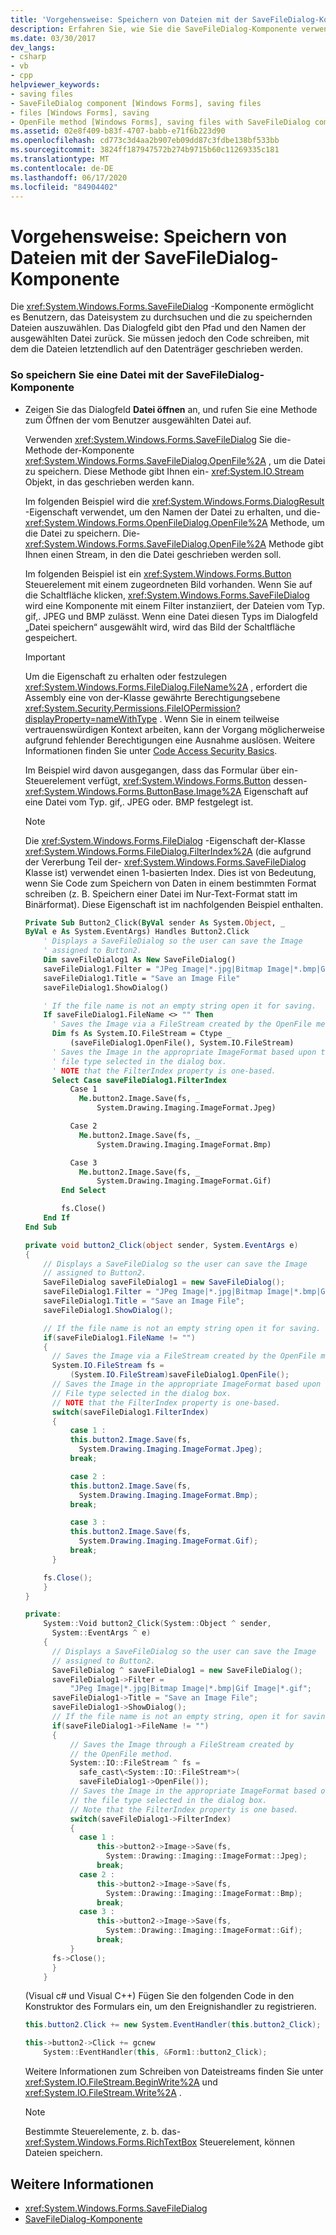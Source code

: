```yaml
---
title: 'Vorgehensweise: Speichern von Dateien mit der SaveFileDialog-Komponente'
description: Erfahren Sie, wie Sie die SaveFileDialog-Komponente verwenden, um das Dateisystem zu durchsuchen und die zu speichernden Dateien auszuwählen.
ms.date: 03/30/2017
dev_langs:
- csharp
- vb
- cpp
helpviewer_keywords:
- saving files
- SaveFileDialog component [Windows Forms], saving files
- files [Windows Forms], saving
- OpenFile method [Windows Forms], saving files with SaveFileDialog component
ms.assetid: 02e8f409-b83f-4707-babb-e71f6b223d90
ms.openlocfilehash: cd773c3d4aa2b907eb09dd87c3fdbe138bf533bb
ms.sourcegitcommit: 3824ff187947572b274b9715b60c11269335c181
ms.translationtype: MT
ms.contentlocale: de-DE
ms.lasthandoff: 06/17/2020
ms.locfileid: "84904402"
---
```

# <a name="how-to-save-files-using-the-savefiledialog-component"></a>Vorgehensweise: Speichern von Dateien mit der SaveFileDialog-Komponente

Die <xref:System.Windows.Forms.SaveFileDialog> -Komponente ermöglicht es Benutzern, das Dateisystem zu durchsuchen und die zu speichernden Dateien auszuwählen. Das Dialogfeld gibt den Pfad und den Namen der ausgewählten Datei zurück. Sie müssen jedoch den Code schreiben, mit dem die Dateien letztendlich auf den Datenträger geschrieben werden.

### <a name="to-save-a-file-using-the-savefiledialog-component"></a>So speichern Sie eine Datei mit der SaveFileDialog-Komponente

- Zeigen Sie das Dialogfeld **Datei öffnen** an, und rufen Sie eine Methode zum Öffnen der vom Benutzer ausgewählten Datei auf.

  Verwenden <xref:System.Windows.Forms.SaveFileDialog> Sie die-Methode der-Komponente <xref:System.Windows.Forms.SaveFileDialog.OpenFile%2A> , um die Datei zu speichern. Diese Methode gibt Ihnen ein- <xref:System.IO.Stream> Objekt, in das geschrieben werden kann.

  Im folgenden Beispiel wird die <xref:System.Windows.Forms.DialogResult> -Eigenschaft verwendet, um den Namen der Datei zu erhalten, und die- <xref:System.Windows.Forms.OpenFileDialog.OpenFile%2A> Methode, um die Datei zu speichern. Die- <xref:System.Windows.Forms.SaveFileDialog.OpenFile%2A> Methode gibt Ihnen einen Stream, in den die Datei geschrieben werden soll.

  Im folgenden Beispiel ist ein <xref:System.Windows.Forms.Button> Steuerelement mit einem zugeordneten Bild vorhanden. Wenn Sie auf die Schaltfläche klicken, <xref:System.Windows.Forms.SaveFileDialog> wird eine Komponente mit einem Filter instanziiert, der Dateien vom Typ. gif,. JPEG und BMP zulässt. Wenn eine Datei diesen Typs im Dialogfeld „Datei speichern“ ausgewählt wird, wird das Bild der Schaltfläche gespeichert.

  > [!IMPORTANT]
  > Um die Eigenschaft zu erhalten oder festzulegen <xref:System.Windows.Forms.FileDialog.FileName%2A> , erfordert die Assembly eine von der-Klasse gewährte Berechtigungsebene <xref:System.Security.Permissions.FileIOPermission?displayProperty=nameWithType> . Wenn Sie in einem teilweise vertrauenswürdigen Kontext arbeiten, kann der Vorgang möglicherweise aufgrund fehlender Berechtigungen eine Ausnahme auslösen. Weitere Informationen finden Sie unter [Code Access Security Basics](../../misc/code-access-security-basics.md).

  Im Beispiel wird davon ausgegangen, dass das Formular über ein-Steuerelement verfügt, <xref:System.Windows.Forms.Button> dessen- <xref:System.Windows.Forms.ButtonBase.Image%2A> Eigenschaft auf eine Datei vom Typ. gif,. JPEG oder. BMP festgelegt ist.

  > [!NOTE]
  > Die <xref:System.Windows.Forms.FileDialog> -Eigenschaft der-Klasse <xref:System.Windows.Forms.FileDialog.FilterIndex%2A> (die aufgrund der Vererbung Teil der- <xref:System.Windows.Forms.SaveFileDialog> Klasse ist) verwendet einen 1-basierten Index. Dies ist von Bedeutung, wenn Sie Code zum Speichern von Daten in einem bestimmten Format schreiben (z. B. Speichern einer Datei im Nur-Text-Format statt im Binärformat). Diese Eigenschaft ist im nachfolgenden Beispiel enthalten.

  ```vb
  Private Sub Button2_Click(ByVal sender As System.Object, _
  ByVal e As System.EventArgs) Handles Button2.Click
      ' Displays a SaveFileDialog so the user can save the Image
      ' assigned to Button2.
      Dim saveFileDialog1 As New SaveFileDialog()
      saveFileDialog1.Filter = "JPeg Image|*.jpg|Bitmap Image|*.bmp|Gif Image|*.gif"
      saveFileDialog1.Title = "Save an Image File"
      saveFileDialog1.ShowDialog()

      ' If the file name is not an empty string open it for saving.
      If saveFileDialog1.FileName <> "" Then
        ' Saves the Image via a FileStream created by the OpenFile method.
        Dim fs As System.IO.FileStream = Ctype _
            (saveFileDialog1.OpenFile(), System.IO.FileStream)
        ' Saves the Image in the appropriate ImageFormat based upon the
        ' file type selected in the dialog box.
        ' NOTE that the FilterIndex property is one-based.
        Select Case saveFileDialog1.FilterIndex
            Case 1
              Me.button2.Image.Save(fs, _
                  System.Drawing.Imaging.ImageFormat.Jpeg)

            Case 2
              Me.button2.Image.Save(fs, _
                  System.Drawing.Imaging.ImageFormat.Bmp)

            Case 3
              Me.button2.Image.Save(fs, _
                  System.Drawing.Imaging.ImageFormat.Gif)
          End Select

          fs.Close()
      End If
  End Sub
  ```

  ```csharp
  private void button2_Click(object sender, System.EventArgs e)
  {
      // Displays a SaveFileDialog so the user can save the Image
      // assigned to Button2.
      SaveFileDialog saveFileDialog1 = new SaveFileDialog();
      saveFileDialog1.Filter = "JPeg Image|*.jpg|Bitmap Image|*.bmp|Gif Image|*.gif";
      saveFileDialog1.Title = "Save an Image File";
      saveFileDialog1.ShowDialog();

      // If the file name is not an empty string open it for saving.
      if(saveFileDialog1.FileName != "")
      {
        // Saves the Image via a FileStream created by the OpenFile method.
        System.IO.FileStream fs =
            (System.IO.FileStream)saveFileDialog1.OpenFile();
        // Saves the Image in the appropriate ImageFormat based upon the
        // File type selected in the dialog box.
        // NOTE that the FilterIndex property is one-based.
        switch(saveFileDialog1.FilterIndex)
        {
            case 1 :
            this.button2.Image.Save(fs,
              System.Drawing.Imaging.ImageFormat.Jpeg);
            break;

            case 2 :
            this.button2.Image.Save(fs,
              System.Drawing.Imaging.ImageFormat.Bmp);
            break;

            case 3 :
            this.button2.Image.Save(fs,
              System.Drawing.Imaging.ImageFormat.Gif);
            break;
        }

      fs.Close();
      }
  }
  ```

  ```cpp
  private:
      System::Void button2_Click(System::Object ^ sender,
        System::EventArgs ^ e)
      {
        // Displays a SaveFileDialog so the user can save the Image
        // assigned to Button2.
        SaveFileDialog ^ saveFileDialog1 = new SaveFileDialog();
        saveFileDialog1->Filter =
            "JPeg Image|*.jpg|Bitmap Image|*.bmp|Gif Image|*.gif";
        saveFileDialog1->Title = "Save an Image File";
        saveFileDialog1->ShowDialog();
        // If the file name is not an empty string, open it for saving.
        if(saveFileDialog1->FileName != "")
        {
            // Saves the Image through a FileStream created by
            // the OpenFile method.
            System::IO::FileStream ^ fs =
              safe_cast\<System::IO::FileStream*>(
              saveFileDialog1->OpenFile());
            // Saves the Image in the appropriate ImageFormat based on
            // the file type selected in the dialog box.
            // Note that the FilterIndex property is one based.
            switch(saveFileDialog1->FilterIndex)
            {
              case 1 :
                  this->button2->Image->Save(fs,
                    System::Drawing::Imaging::ImageFormat::Jpeg);
                  break;
              case 2 :
                  this->button2->Image->Save(fs,
                    System::Drawing::Imaging::ImageFormat::Bmp);
                  break;
              case 3 :
                  this->button2->Image->Save(fs,
                    System::Drawing::Imaging::ImageFormat::Gif);
                  break;
            }
        fs->Close();
        }
      }
  ```

  (Visual c# und Visual C++) Fügen Sie den folgenden Code in den Konstruktor des Formulars ein, um den Ereignishandler zu registrieren.

  ```csharp
  this.button2.Click += new System.EventHandler(this.button2_Click);
  ```

  ```cpp
  this->button2->Click += gcnew
      System::EventHandler(this, &Form1::button2_Click);
  ```

  Weitere Informationen zum Schreiben von Dateistreams finden Sie unter <xref:System.IO.FileStream.BeginWrite%2A> und <xref:System.IO.FileStream.Write%2A> .

  > [!NOTE]
  > Bestimmte Steuerelemente, z. b. das- <xref:System.Windows.Forms.RichTextBox> Steuerelement, können Dateien speichern.

## <a name="see-also"></a>Weitere Informationen

- <xref:System.Windows.Forms.SaveFileDialog>
- [SaveFileDialog-Komponente](savefiledialog-component-windows-forms.md)
